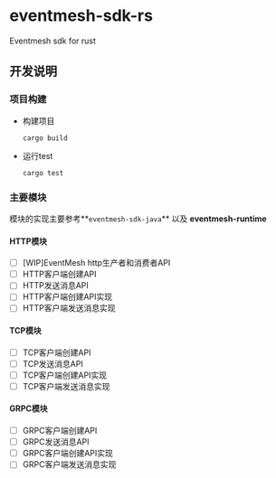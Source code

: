 # eventmesh-sdk-rs

Eventmesh sdk for rust 

## 开发说明

### 项目构建

- 构建项目

  ```shell
  cargo build
  ```

- 运行test

  ```shell
  cargo test
  ```

  

### 主要模块

模块的实现主要参考**`eventmesh-sdk-java`** 以及 **eventmesh-runtime**

#### HTTP模块

- [ ] [WIP]EventMesh http生产者和消费者API
- [ ] HTTP客户端创建API
- [ ] HTTP发送消息API
- [ ] HTTP客户端创建API实现
- [ ] HTTP客户端发送消息实现

#### TCP模块

- [ ] TCP客户端创建API
- [ ] TCP发送消息API
- [ ] TCP客户端创建API实现
- [ ] TCP客户端发送消息实现

#### GRPC模块

- [ ] GRPC客户端创建API
- [ ] GRPC发送消息API
- [ ] GRPC客户端创建API实现
- [ ] GRPC客户端发送消息实现
